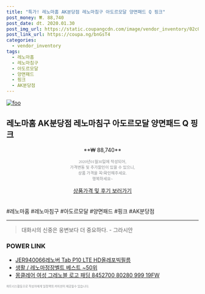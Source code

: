 ```yaml
--- 
title: "특가! 레노마홈 AK분당점 레노마침구 아도르모달 양면패드 Q 핑크" 
post_money: ₩. 88,740 
post_date: dt. 2020.01.30 
post_img_url: https://static.coupangcdn.com/image/vendor_inventory/02c0/0a82bacfd3a699a3e3387f1c065e6a2ab672a6cf695dd88ad1c246a8a7e9.jpg 
post_link_url: https://coupa.ng/bnGsT4 
categories: 
  - vendor_inventory 
tags: 
  - 레노마홈 
  - 레노마침구 
  - 아도르모달 
  - 양면패드 
  - 핑크 
  - AK분당점 
--- 
```

[![foo](https://static.coupangcdn.com/image/vendor_inventory/02c0/0a82bacfd3a699a3e3387f1c065e6a2ab672a6cf695dd88ad1c246a8a7e9.jpg)](https://coupa.ng/bnGsT4) 

## 레노마홈 AK분당점 레노마침구 아도르모달 양면패드 Q 핑크 
<p style="text-align: center;">**₩ 88,740**</p> 
<p style="text-align: center;"><span style="color: #898c8f; font-family: Georgia,Times,serif; font-size: 0.75em;">2020년01월30일에 작성되어, <br>가격변동 및 추가할인이 있을 수 있으니,<br> 상품 가격을 꼭!확인해주세요.<br>행복하세요~</span> 
</p>	 
<div markdown="0" style="text-align: center;"><a href="https://coupa.ng/bnGsT4" class="btn btn--success">상품가격 및 후기 보러가기</a></div> 
<br><br> 
  #레노마홈 #레노마침구 #아도르모달 #양면패드 #핑크 #AK분당점 
<hr> 

> 대화시의 신중은 웅변보다 더 중요하다. - 그라시안 


### POWER LINK

* <a href="https://blog.naver.com/fasyy4321/221788116256" target="_blank">JER940066레노버 Tab P10 LTE HD올레포빅필름</a>
* <a href="https://blog.naver.com/santokki14/221778787391" target="_blank">생활 / 레노마정장벨트 베스트 ~50위</a>
* <a href="https://blog.naver.com/sakai111/221783384941" target="_blank">몽클레어 여성 그레노블 로고 패딩 8452700 80280 999 19FW</a>

<span style="color: #898c8f; font-family: Georgia,Times,serif; font-size: 0.55em;">파트너스활동으로 작성자에게 일정액의 커미션이 제공될수 있습니다.</span> 
